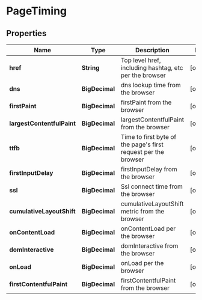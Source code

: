 

# PageTiming


## Properties

| Name | Type | Description | Notes |
|------------ | ------------- | ------------- | -------------|
|**href** | **String** | Top level href, including hashtag, etc per the browser |  [optional] |
|**dns** | **BigDecimal** | dns lookup time from the browser |  [optional] |
|**firstPaint** | **BigDecimal** | firstPaint from the browser |  [optional] |
|**largestContentfulPaint** | **BigDecimal** | largestContentfulPaint from the browser |  [optional] |
|**ttfb** | **BigDecimal** | Time to first byte of the page&#39;s first request per the browser |  [optional] |
|**firstInputDelay** | **BigDecimal** | firstInputDelay from the browser |  [optional] |
|**ssl** | **BigDecimal** | Ssl connect time from the browser |  [optional] |
|**cumulativeLayoutShift** | **BigDecimal** | cumulativeLayoutShift metric from the browser |  [optional] |
|**onContentLoad** | **BigDecimal** | onContentLoad per the browser |  [optional] |
|**domInteractive** | **BigDecimal** | domInteractive from the browser |  [optional] |
|**onLoad** | **BigDecimal** | onLoad per the browser |  [optional] |
|**firstContentfulPaint** | **BigDecimal** | firstContentfulPaint from the browser |  [optional] |



